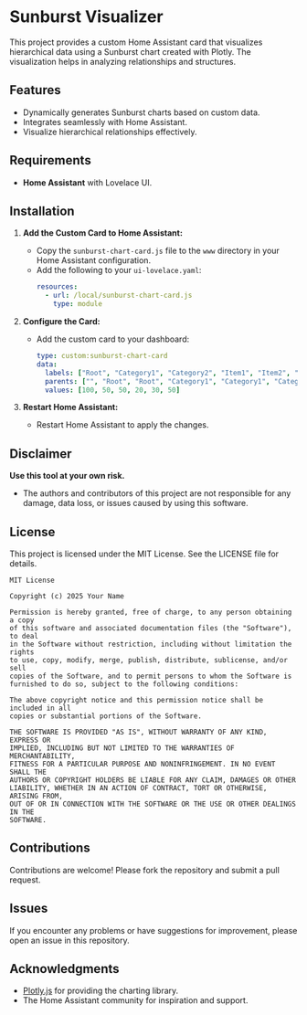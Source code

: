 # Sunburst Visualizer

This project provides a custom Home Assistant card that visualizes hierarchical data using a Sunburst chart created with Plotly. The visualization helps in analyzing relationships and structures.

## Features
- Dynamically generates Sunburst charts based on custom data.
- Integrates seamlessly with Home Assistant.
- Visualize hierarchical relationships effectively.

## Requirements
- **Home Assistant** with Lovelace UI.

## Installation

1. **Add the Custom Card to Home Assistant:**
   - Copy the `sunburst-chart-card.js` file to the `www` directory in your Home Assistant configuration.
   - Add the following to your `ui-lovelace.yaml`:
     ```yaml
     resources:
       - url: /local/sunburst-chart-card.js
         type: module
     ```

2. **Configure the Card:**
   - Add the custom card to your dashboard:
     ```yaml
     type: custom:sunburst-chart-card
     data:
       labels: ["Root", "Category1", "Category2", "Item1", "Item2", "Item3"]
       parents: ["", "Root", "Root", "Category1", "Category1", "Category2"]
       values: [100, 50, 50, 20, 30, 50]
     ```

3. **Restart Home Assistant:**
   - Restart Home Assistant to apply the changes.

## Disclaimer

**Use this tool at your own risk.**

- The authors and contributors of this project are not responsible for any damage, data loss, or issues caused by using this software.

## License

This project is licensed under the MIT License. See the LICENSE file for details.

```
MIT License

Copyright (c) 2025 Your Name

Permission is hereby granted, free of charge, to any person obtaining a copy
of this software and associated documentation files (the "Software"), to deal
in the Software without restriction, including without limitation the rights
to use, copy, modify, merge, publish, distribute, sublicense, and/or sell
copies of the Software, and to permit persons to whom the Software is
furnished to do so, subject to the following conditions:

The above copyright notice and this permission notice shall be included in all
copies or substantial portions of the Software.

THE SOFTWARE IS PROVIDED "AS IS", WITHOUT WARRANTY OF ANY KIND, EXPRESS OR
IMPLIED, INCLUDING BUT NOT LIMITED TO THE WARRANTIES OF MERCHANTABILITY,
FITNESS FOR A PARTICULAR PURPOSE AND NONINFRINGEMENT. IN NO EVENT SHALL THE
AUTHORS OR COPYRIGHT HOLDERS BE LIABLE FOR ANY CLAIM, DAMAGES OR OTHER
LIABILITY, WHETHER IN AN ACTION OF CONTRACT, TORT OR OTHERWISE, ARISING FROM,
OUT OF OR IN CONNECTION WITH THE SOFTWARE OR THE USE OR OTHER DEALINGS IN THE
SOFTWARE.
```

## Contributions

Contributions are welcome! Please fork the repository and submit a pull request.

## Issues

If you encounter any problems or have suggestions for improvement, please open an issue in this repository.

## Acknowledgments
- [Plotly.js](https://plotly.com/javascript/) for providing the charting library.
- The Home Assistant community for inspiration and support.

